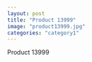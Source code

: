 ```yaml
---
layout: post
title: "Product 13999"
image: "product13999.jpg"
categories: "category1"
---
```

Product 13999
